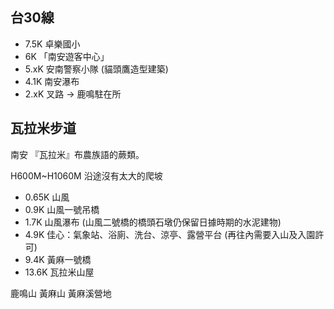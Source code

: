 ## 台30線
* 7.5K 卓樂國小
* 6K 「南安遊客中心」
* 5.xK 安南警察小隊 (貓頭鷹造型建築)
* 4.1K 南安瀑布
* 2.xK 叉路 -> 鹿鳴駐在所

## 瓦拉米步道
南安
『瓦拉米』布農族語的蕨類。

H600M~H1060M 沿途沒有太大的爬坡
* 0.65K 山風
* 0.9K 山風一號吊橋
* 1.7K 山風瀑布 (山風二號橋的橋頭石墩仍保留日據時期的水泥建物)
* 4.9K 佳心：氣象站、浴廁、洗台、涼亭、露營平台 (再往內需要入山及入園許可)
* 9.4K 黃麻一號橋
* 13.6K 瓦拉米山屋

鹿鳴山
黃麻山
黃麻溪營地
